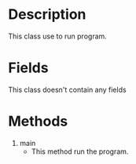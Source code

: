 # Description
This class use to run program. 

# Fields
This class doesn't contain any fields 

# Methods
1. main
    * This method run the program.

